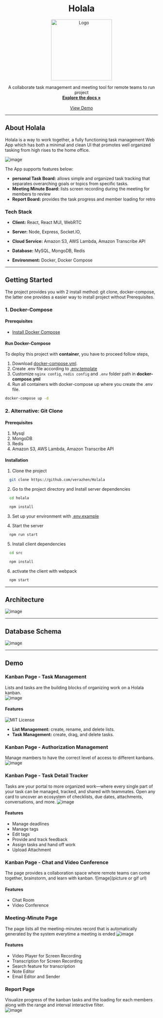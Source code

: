 <div align="center">
  <h1> Holala</h1>
  <a href="https://github.com/verazhen/holala/">
    <img src="https://github.com/verazhen/holala/blob/doc/docs/Holala.png?raw=true" alt="Logo" width="200" height="200">
  </a>

  <p align="center">
    A collaborate task management and meeting tool for remote teams to run project
    <br />
    <a href="https://github.com/verazhen/holala/"><strong>Explore the docs »</strong></a>
    <br />
    <br />
    <a href="https://verazon.online/">View Demo</a>

  </p>
</div>

---
## About Holala  
Holala is a way to work together, a fully functioning task management Web App which has both a minimal and clean UI
that promotes well organized tasking from high rises to the home office.


![image](./docs/screen_capture/intro.gif)

The App supports features below:
- **personal Task Board:** allows simple and organized task tracking that separates overarching goals or topics from 
specific tasks.
- **Meeting Minute Board:** lists screen recording during the meeting for members to review
- **Report Board:** provides the task progress and member loading for retro


### Tech Stack

- **Client:** React, React MUI, WebRTC

- **Server:** Node, Express, Socket.IO,

- **Cloud Service:** Amazon S3, AWS Lambda, Amazon Transcribe API

- **Database:** MySQL, MongoDB, Redis

- **Environment:** Docker, Docker Compose

---
## Getting Started
The project provides you with 2 install method: git clone, docker-compose, the latter one provides a easier way to install project without Prerequisites.

### 1. Docker-Compose 

#### Prerequisites
- [Install Docker Compose](https://docs.docker.com/compose/install/)

#### Run Docker-Compose
To deploy this project with **container**, you have to proceed follow steps,

1. Download [docker-compose.yml](./docker-compose.yml).
2. Create .env file according to [.env.template](./.env.template)
3. Customize `nginx config`, `redis config` and `.env` folder path in **docker-compose.yml**
4. Run all containers with docker-compose up where you create the .env file.
```bash
docker-compose up -d
```


### 2. Alternative: Git Clone

#### Prerequisites
1. Mysql  
2. MongoDB  
3. Redis  
4. Amazon S3, AWS Lambda, Amazon Transcribe API

#### Installation

1. Clone the project

```bash
  git clone https://github.com/verazhen/Holala
```


2. Go to the project directory and Install server dependencies

```bash
  cd holala
```

```bash
  npm install
```

3. Set up your environment with [.env.example](./.env.example)

4. Start the server

```bash
  npm run start
```

5. Install client dependencies

```bash
  cd src
```
```bash
  npm install
```

6. activate the client with webpack

```bash
  npm start
```
---
## Architecture
![image](./docs/structure_holala.png)

---
## Database Schema

![image](./docs/db_schema.png)

---
## Demo

### Kanban Page - Task Management
Lists and tasks are the building blocks of organizing work on a Holala kanban.  
![image](./docs/screen_capture/task_management.gif)
#### Features
![MIT License](https://img.shields.io/badge/Race%20Condition-resolved-brightgreen)
- **List Management:** create, rename, and delete lists.
- **Task Management:** create, drag, and delete tasks.

### Kanban Page - Authorization Management
Manage mambers to have the correct level of access to different kanbans.
![image](./docs/screen_capture/authorization.gif)

### Kanban Page - Task Detail Tracker
Tasks are your portal to more organized work—where every single part of your task can be managed, tracked, and shared with teammates. Open any card to uncover an ecosystem of checklists, due dates, attachments, conversations, and more.
![image](./docs/screen_capture/task_detail.gif)
#### Features
- Manage deadlines
- Manage tags
- Edit tags
- Provide and track feedback
- Assign tasks and hand off work
- Upload Attachment

### Kanban Page - Chat and Video Conference
The page provides a collaboration space where remote teams can come together, brainstorm, and learn with kanban.
![image](picture or gif url)
#### Features
- Chat Room
- Video Conference

### Meeting-Minute Page
The page lists all the meeting-minutes record that is automatically generated by the system everytime a meeting is ended
![image](./docs/screen_capture/meeting_minute.gif)
#### Features
- Video Player for Screen Recording
- Transcription for Screen Recording 
- Search feature for transcription 
- Note Editor
- Email Editor and Sender

### Report Page
Visualize progress of the kanban tasks and the loading for each members along with the range and interval interactive filter.  
![image](./docs/screen_capture/report.gif)
